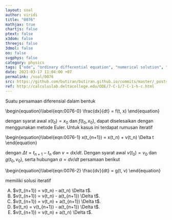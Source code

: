 ```yaml
---
layout: soal
author: viridi
title: "0076"
mathjax: true
chartjs: false
ptext: false
x3dom: false
threejs: false
3dmol: false
oo: false
svgphys: false
category: physics
tags: ["ode", "ordinary differential equation", "numerical solution", "euler method", "fi3201", "2020-1"]
date: 2021-03-17 11:04:00 +07
permalink: /soal/0076
src: https://github.com/butiran/butiran.github.io/commits/master/_posts/soal/04/2021-03-17-euler-method-1.md
ref: http://calculuslab.deltacollege.edu/ODE/7-C-1/7-C-1-h-c.html
---
```

Suatu persamaan diferensial dalam bentuk

\begin{equation}\label{eqn:0076-0}
\frac{dx}{dt} = f(t, x)
\end{equation}

dengan syarat awal $x(t_0) = x_0$ dan $f(t_0, x_0)$, dapat diselesaikan dengan menggunakan metode Euler. Untuk kasus ini terdapat rumusan iteratif

\begin{equation}\label{eqn:0076-1}
x(t_{n+1}) = x(t_n) + v(t_n) \Delta t
\end{equation}

dengan $\Delta t = t_{n+1} - t_n$ dan $v = dx/dt$. Dengan syarat awal $v(t_0) = v_0$ dan $g(t_0, v_0)$, serta hubungan $a = dv/dt$ persamaan berikut

\begin{equation}\label{eqn:0076-2}
\frac{dv}{dt} = g(t, v)
\end{equation}

memiliki solusi iteratif

<ol type="A">
<li>$v(t_{n+1}) = v(t_n) - a(t_n) \Delta t$.
<li>$v(t_{n+1}) = v(t_n) - a(t_{n+1}) \Delta t$.
<li>$v(t_{n+1}) = v(t_n) + a(t_{n+1}) \Delta t$.
<li>$v(t_n) = v(t_{n+1}) - a(t_{n+1}) \Delta t$.
<li>$v(t_{n+1}) = v(t_n) + a(t_n) \Delta t$.
